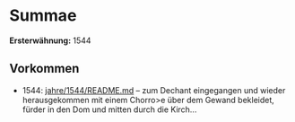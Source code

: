 # Summae

**Ersterwähnung:** 1544

## Vorkommen
- 1544: [jahre/1544/README.md](../jahre/1544/README.md) – zum Dechant eingegangen und wieder herausgekommen
mit einem Chorro>e über dem Gewand bekleidet, fürder
in den Dom und mitten durch die Kirch...
